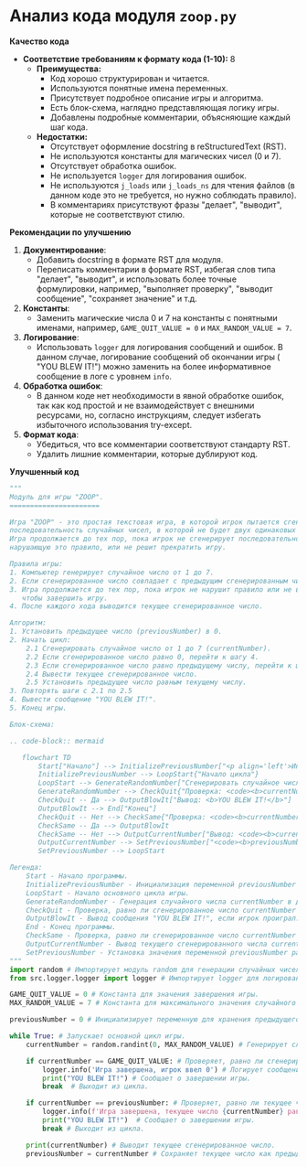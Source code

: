 # Анализ кода модуля `zoop.py`

**Качество кода**

-   **Соответствие требованиям к формату кода (1-10):** 8
    -   **Преимущества:**
        -   Код хорошо структурирован и читается.
        -   Используются понятные имена переменных.
        -   Присутствует подробное описание игры и алгоритма.
        -   Есть блок-схема, наглядно представляющая логику игры.
        -   Добавлены подробные комментарии, объясняющие каждый шаг кода.
    -   **Недостатки:**
        -   Отсутствует оформление docstring в reStructuredText (RST).
        -   Не используются константы для магических чисел (0 и 7).
        -   Отсутствует обработка ошибок.
        -   Не используется `logger` для логирования ошибок.
        -   Не используются `j_loads` или `j_loads_ns` для чтения файлов (в данном коде это не требуется, но нужно соблюдать правило).
        -   В комментариях присутствуют фразы "делает", "выводит", которые не соответствуют стилю.

**Рекомендации по улучшению**

1.  **Документирование**:
    -   Добавить docstring в формате RST для модуля.
    -   Переписать комментарии в формате RST, избегая слов типа "делает", "выводит", и использовать более точные формулировки, например, "выполняет проверку", "выводит сообщение", "сохраняет значение" и т.д.
2.  **Константы**:
    -   Заменить магические числа 0 и 7 на константы с понятными именами, например, `GAME_QUIT_VALUE = 0` и `MAX_RANDOM_VALUE = 7`.
3.  **Логирование**:
    -   Использовать `logger` для логирования сообщений и ошибок. В данном случае, логирование сообщений об окончании игры ( "YOU BLEW IT!") можно заменить на более информативное сообщение в логе с уровнем `info`.
4. **Обработка ошибок**:
    -   В данном коде нет необходимости в явной обработке ошибок, так как код простой и не взаимодействует с внешними ресурсами, но, согласно инструкциям, следует избегать избыточного использования try-except.
5.  **Формат кода**:
    -   Убедиться, что все комментарии соответствуют стандарту RST.
    -   Удалить лишние комментарии, которые дублируют код.

**Улучшенный код**

```python
"""
Модуль для игры "ZOOP".
======================

Игра "ZOOP" - это простая текстовая игра, в которой игрок пытается сгенерировать
последовательность случайных чисел, в которой не будет двух одинаковых чисел подряд.
Игра продолжается до тех пор, пока игрок не сгенерирует последовательность,
нарушающую это правило, или не решит прекратить игру.

Правила игры:
1. Компьютер генерирует случайное число от 1 до 7.
2. Если сгенерированное число совпадает с предыдущим сгенерированным числом, игра заканчивается.
3. Игра продолжается до тех пор, пока игрок не нарушит правило или не введет '0',
   чтобы завершить игру.
4. После каждого хода выводится текущее сгенерированное число.

Алгоритм:
1. Установить предыдущее число (previousNumber) в 0.
2. Начать цикл:
    2.1 Сгенерировать случайное число от 1 до 7 (currentNumber).
    2.2 Если сгенерированное число равно 0, перейти к шагу 4.
    2.3 Если сгенерированное число равно предыдущему числу, перейти к шагу 4.
    2.4 Вывести текущее сгенерированное число.
    2.5 Установить предыдущее число равным текущему числу.
3. Повторять шаги с 2.1 по 2.5
4. Вывести сообщение "YOU BLEW IT!".
5. Конец игры.

Блок-схема:

.. code-block:: mermaid

   flowchart TD
       Start["Начало"] --> InitializePreviousNumber["<p align='left'>Инициализация:\n    <code><b>previousNumber = 0</b></code></p>"]
       InitializePreviousNumber --> LoopStart{"Начало цикла"}
       LoopStart --> GenerateRandomNumber["Сгенерировать случайное число: <code><b>currentNumber = random(0, 7)</b></code>"]
       GenerateRandomNumber --> CheckQuit{"Проверка: <code><b>currentNumber == 0</b></code>?"}
       CheckQuit -- Да --> OutputBlowIt["Вывод: <b>YOU BLEW IT!</b>"]
       OutputBlowIt --> End["Конец"]
       CheckQuit -- Нет --> CheckSame{"Проверка: <code><b>currentNumber == previousNumber</b></code>?"}
       CheckSame -- Да --> OutputBlowIt
       CheckSame -- Нет --> OutputCurrentNumber["Вывод: <code><b>currentNumber</b></code>"]
       OutputCurrentNumber --> SetPreviousNumber["<code><b>previousNumber = currentNumber</b></code>"]
       SetPreviousNumber --> LoopStart

Легенда:
    Start - Начало программы.
    InitializePreviousNumber - Инициализация переменной previousNumber (предыдущее число) значением 0.
    LoopStart - Начало основного цикла игры.
    GenerateRandomNumber - Генерация случайного числа currentNumber в диапазоне от 0 до 7.
    CheckQuit - Проверка, равно ли сгенерированное число currentNumber 0.
    OutputBlowIt - Вывод сообщения "YOU BLEW IT!", если игрок проиграл.
    End - Конец программы.
    CheckSame - Проверка, равно ли сгенерированное число currentNumber предыдущему числу previousNumber.
    OutputCurrentNumber - Вывод текущего сгенерированного числа currentNumber.
    SetPreviousNumber - Установка значения переменной previousNumber равным значению переменной currentNumber.
"""
import random # Импортирует модуль random для генерации случайных чисел.
from src.logger.logger import logger # Импортирует logger для логирования.

GAME_QUIT_VALUE = 0 # Константа для значения завершения игры.
MAX_RANDOM_VALUE = 7 # Константа для максимального значения случайного числа.

previousNumber = 0 # Инициализирует переменную для хранения предыдущего числа.

while True: # Запускает основной цикл игры.
    currentNumber = random.randint(0, MAX_RANDOM_VALUE) # Генерирует случайное число от 0 до MAX_RANDOM_VALUE.

    if currentNumber == GAME_QUIT_VALUE: # Проверяет, равно ли сгенерированное число значению завершения игры.
        logger.info('Игра завершена, игрок ввел 0') # Логирует сообщение о завершении игры.
        print("YOU BLEW IT!") # Сообщает о завершении игры.
        break  # Выходит из цикла.

    if currentNumber == previousNumber: # Проверяет, равно ли текущее число предыдущему числу.
        logger.info(f'Игра завершена, текущее число {currentNumber} равно предыдущему {previousNumber}') # Логирует сообщение о завершении игры.
        print("YOU BLEW IT!")  # Сообщает о завершении игры.
        break # Выходит из цикла.

    print(currentNumber) # Выводит текущее сгенерированное число.
    previousNumber = currentNumber # Сохраняет текущее число как предыдущее для следующей итерации.
```